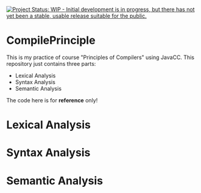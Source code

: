 [![Project Status: WIP - Initial development is in progress, but there has not yet been a stable, usable release suitable for the public.](http://www.repostatus.org/badges/latest/wip.svg)](http://www.repostatus.org/#wip)

# CompilePrinciple

This is my practice of course "Principles of Compilers" using JavaCC. This repository just contains three parts:

- Lexical Analysis
- Syntax Analysis
- Semantic Analysis

The code here is for **reference** only!

# Lexical Analysis


# Syntax Analysis


# Semantic Analysis
